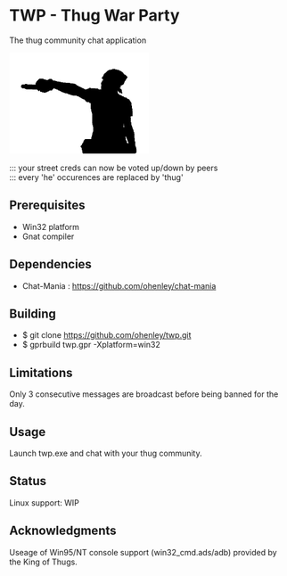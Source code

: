 # TWP - Thug War Party
The thug community chat application

![alt text](https://github.com/ohenley/readme-template/blob/master/thug_war.png)

::: your street creds can now be voted up/down by peers  
::: every 'he' occurences are replaced by 'thug'

## Prerequisites

- Win32 platform
- Gnat compiler

## Dependencies

- Chat-Mania : https://github.com/ohenley/chat-mania

## Building

- $ git clone https://github.com/ohenley/twp.git
- $ gprbuild twp.gpr -Xplatform=win32

## Limitations

Only 3 consecutive messages are broadcast before being banned for the day.

## Usage

Launch twp.exe and chat with your thug community.

## Status

Linux support: WIP

## Acknowledgments
Useage of Win95/NT console support (win32_cmd.ads/adb) provided by the King of Thugs. 
